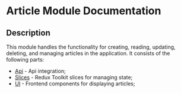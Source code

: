 # Article Module Documentation

## Description

This module handles the functionality for creating, reading, updating, deleting, and managing articles in the application. It consists of the following parts:

- [Api](/social-media-frontend/src/5_entities/Article/api/articleApi.ts) - Api integration;
- [Slices](/social-media-frontend/src/5_entities/Article/model) - Redux Toolkit slices for managing state;
- [UI](/social-media-frontend/src/5_entities/Article/ui) - Frontend components for displaying articles;
